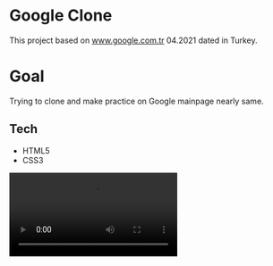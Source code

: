 # Google Clone
This project based on www.google.com.tr 04.2021 dated in Turkey.
# Goal
Trying to clone and make practice on Google mainpage nearly same.
## Tech
- HTML5
- CSS3

![](https://user-images.githubusercontent.com/22565318/115986981-b7707500-a5bb-11eb-9f92-44a089c439cc.mov)
